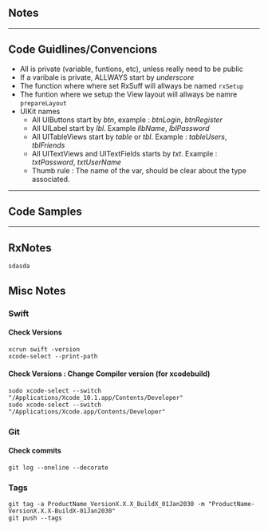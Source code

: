 Notes
-----


------
## Code Guidlines/Convencions

* All is private (variable, funtions, etc), unless really need to be public
* If a varibale is private, ALLWAYS start by _underscore_ 
* The function where where set RxSuff will allways be named  ```rxSetup```
* The funtion where we setup the View layout will allways be namre ```prepareLayout```
* UIKit names
    * All UIButtons start by _btn_, example : _btnLogin_, _btnRegister_
    * All UILabel start by _lbl_. Example _llbName_, _lblPassword_
    * All UITableViews start by _table_ or _tbl_. Example : _tableUsers_, _tblFriends_
    * All UITextViews and UITextFields starts by _txt_. Example : _txtPassword_, _txtUserName_
    * Thumb rule : The name of the var, should be clear about the type associated. 
    
------
## Code Samples


------
## RxNotes

```
sdasda
```

## Misc Notes


### Swift

####  Check Versions 

```
xcrun swift -version
xcode-select --print-path
```


####  Check Versions : Change Compiler version (for xcodebuild)

```
sudo xcode-select --switch "/Applications/Xcode_10.1.app/Contents/Developer"
sudo xcode-select --switch "/Applications/Xcode.app/Contents/Developer"
```

### Git

####  Check commits

```
git log --oneline --decorate
```

### Tags

```
git tag -a ProductName_VersionX.X.X_BuildX_01Jan2030 -m "ProductName-VersionX.X.X-BuildX-01Jan2030"
git push --tags

```
